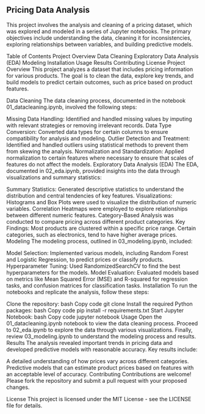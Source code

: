 ## Pricing Data Analysis
This project involves the analysis and cleaning of a pricing dataset, which was explored and modeled in a series of Jupyter notebooks. The primary objectives include understanding the data, cleaning it for inconsistencies, exploring relationships between variables, and building predictive models.

Table of Contents
Project Overview
Data Cleaning
Exploratory Data Analysis (EDA)
Modeling
Installation
Usage
Results
Contributing
License
Project Overview
This project analyzes a dataset that includes pricing information for various products. The goal is to clean the data, explore key trends, and build models to predict certain outcomes, such as price based on product features.

Data Cleaning
The data cleaning process, documented in the notebook 01_datacleaning.ipynb, involved the following steps:

Missing Data Handling: Identified and handled missing values by imputing with relevant strategies or removing irrelevant records.
Data Type Conversion: Converted data types for certain columns to ensure compatibility for analysis and modeling.
Outlier Detection and Treatment: Identified and handled outliers using statistical methods to prevent them from skewing the analysis.
Normalization and Standardization: Applied normalization to certain features where necessary to ensure that scales of features do not affect the models.
Exploratory Data Analysis (EDA)
The EDA, documented in 02_eda.ipynb, provided insights into the data through visualizations and summary statistics:

Summary Statistics: Generated descriptive statistics to understand the distribution and central tendencies of key features.
Visualizations:
Histograms and Box Plots were used to visualize the distribution of numeric variables.
Correlation Heatmaps were employed to explore relationships between different numeric features.
Category-Based Analysis was conducted to compare pricing across different product categories.
Key Findings:
Most products are clustered within a specific price range.
Certain categories, such as electronics, tend to have higher average prices.
Modeling
The modeling process, outlined in 03_modeling.ipynb, included:

Model Selection: Implemented various models, including Random Forest and Logistic Regression, to predict prices or classify products.
Hyperparameter Tuning: Used RandomizedSearchCV to find the best hyperparameters for the models.
Model Evaluation: Evaluated models based on metrics like Mean Squared Error (MSE) and R-squared for regression tasks, and confusion matrices for classification tasks.
Installation
To run the notebooks and replicate the analysis, follow these steps:

Clone the repository:
bash
Copy code
git clone <repository-url>
Install the required Python packages:
bash
Copy code
pip install -r requirements.txt
Start Jupyter Notebook:
bash
Copy code
jupyter notebook
Usage
Open the 01_datacleaning.ipynb notebook to view the data cleaning process.
Proceed to 02_eda.ipynb to explore the data through various visualizations.
Finally, review 03_modeling.ipynb to understand the modeling process and results.
Results
The analysis revealed important trends in pricing data and developed predictive models with reasonable accuracy. Key results include:

A detailed understanding of how prices vary across different categories.
Predictive models that can estimate product prices based on features with an acceptable level of accuracy.
Contributing
Contributions are welcome! Please fork the repository and submit a pull request with your proposed changes.

License
This project is licensed under the MIT License - see the LICENSE file for details.
